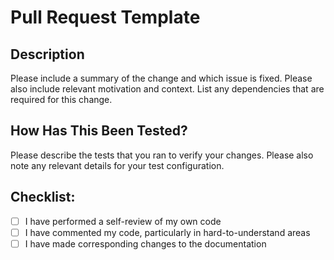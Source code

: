 # Pull Request Template

## Description

Please include a summary of the change and which issue is fixed. Please also include relevant motivation and context. List any dependencies that are required for this change.

## How Has This Been Tested?

Please describe the tests that you ran to verify your changes. Please also note any relevant details for your test configuration.

## Checklist:
- [ ] I have performed a self-review of my own code
- [ ] I have commented my code, particularly in hard-to-understand areas
- [ ] I have made corresponding changes to the documentation

